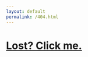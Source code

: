 ```yaml
---
layout: default
permalink: /404.html
---
```


<main role="main" class="container">
  <div class="row">
    <div class="col col-md-4 col-xs-2">
      <a href="/"><h1 class="mt-5">Lost? Click me.</h1></a>
    </div>
  </div>
</main>
